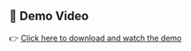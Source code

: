 ## 🎥 Demo Video

👉 [Click here to download and watch the demo](https://github.com/Nilansh7/AskDocs/raw/main/demo.mp4)
